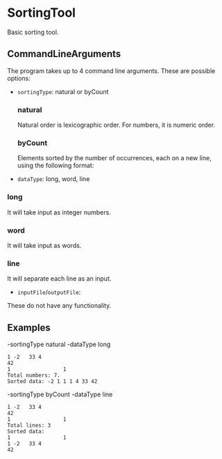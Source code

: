 # SortingTool
Basic sorting tool.

## CommandLineArguments 

The program takes up to 4 command line arguments. These are possible options:

- `sortingType`: natural or byCount

  ### natural
  Natural order is lexicographic order. For numbers, it is numeric order.

  ### byCount
  Elements sorted by the number of occurrences, each on a new line, using the following format:
  

- `dataType`: long, word, line

### long
It will take input as integer numbers.

### word
It will take input as words.

### line
It will separate each line as an input.

- `inputFile`/`outputFile`: 

These do not have any functionality.

## Examples
-sortingType natural -dataType long
```
1 -2   33 4
42
1                 1
Total numbers: 7.
Sorted data: -2 1 1 1 4 33 42 
```
-sortingType byCount -dataType line
```
1 -2   33 4
42
1                 1
Total lines: 3
Sorted data:
1                 1
1 -2   33 4
42
```
